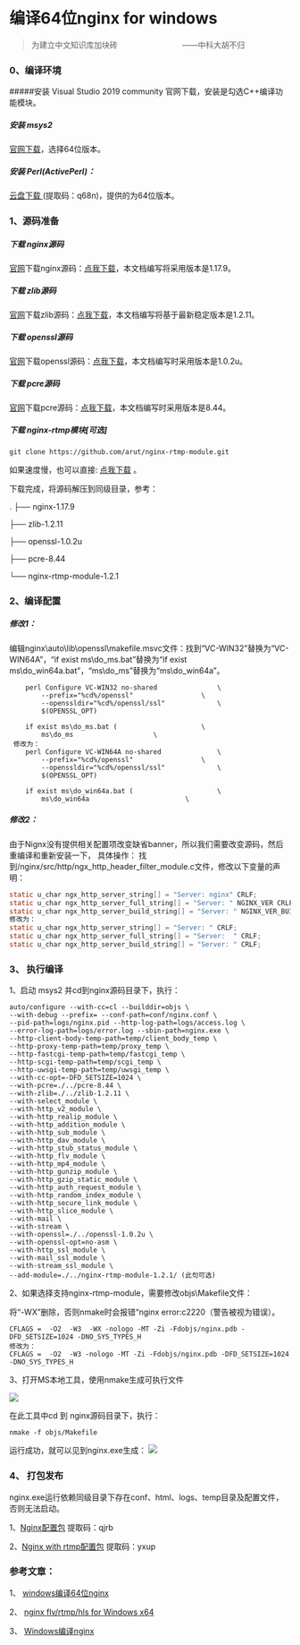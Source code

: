 # 编译64位nginx for windows

>为建立中文知识库加块砖
　　　　　　　　——中科大胡不归

### 0、编译环境
#####安装 Visual Studio 2019 community
官网下载，安装是勾选C++编译功能模块。

##### 安装 msys2
[官网下载](https://www.msys2.org/)，选择64位版本。

##### 安装 Perl(ActivePerl)：
[云盘下载 ](https://pan.baidu.com/s/1cdcPlt2tK9nuGFdcTQ9luQ) (提取码：q68n)，提供的为64位版本。

### 1、源码准备
##### 下载 nginx源码
[官网](http://nginx.org/en/download.html)下载nginx源码：[点我下载](http://hg.nginx.org/nginx/archive/5e8d52bca714.zip)，本文档编写将采用版本是1.17.9。

##### 下载 zlib源码
[官网](http://www.zlib.net/)下载zlib源码：[点我下载](http://www.zlib.net/zlib-1.2.11.tar.gz)，本文档编写将基于最新稳定版本是1.2.11。

##### 下载 openssl源码
[官网](https://www.openssl.org/source/)下载openssl源码：[点我下载](https://www.openssl.org/source/old/1.0.2/openssl-1.0.2u.tar.gz)，本文档编写时采用版本是1.0.2u。

##### 下载 pcre源码
[官网](http://www.pcre.org/)下载pcre源码：[点我下载](ftp://ftp.pcre.org/pub/pcre/pcre-8.44.zip)，本文档编写时采用版本是8.44。

##### 下载 nginx-rtmp模块[可选]
```shell
git clone https://github.com/arut/nginx-rtmp-module.git
```
如果速度慢，也可以直接: [点我下载](https://codeload.github.com/arut/nginx-rtmp-module/zip/v1.2.1) 。

下载完成，将源码解压到同级目录，参考：

.
├── nginx-1.17.9

├── zlib-1.2.11

├── openssl-1.0.2u

├── pcre-8.44

└── nginx-rtmp-module-1.2.1

### 2、编译配置

##### 修改1：
编辑nginx\auto\lib\openssl\makefile.msvc文件：找到“VC-WIN32”替换为“VC-WIN64A”，“if exist ms\do_ms.bat”替换为“if exist ms\do_win64a.bat”，“ms\do_ms”替换为“ms\do_win64a”。

```text
	perl Configure VC-WIN32 no-shared				\
		--prefix="%cd%/openssl" 				\
		--openssldir="%cd%/openssl/ssl" 			\
		$(OPENSSL_OPT)

	if exist ms\do_ms.bat (						\
		ms\do_ms					\
 修改为：
	perl Configure VC-WIN64A no-shared				\
		--prefix="%cd%/openssl" 				\
		--openssldir="%cd%/openssl/ssl" 			\
		$(OPENSSL_OPT)

	if exist ms\do_win64a.bat (						\
		ms\do_win64a						\
```

##### 修改2：
由于Nignx没有提供相关配置项改变缺省banner，所以我们需要改变源码，然后重编译和重新安装一下， 具体操作：
找到/nginx/src/http/ngx_http_header_filter_module.c文件，修改以下变量的声明：
```c
static u_char ngx_http_server_string[] = "Server: nginx" CRLF;
static u_char ngx_http_server_full_string[] = "Server: " NGINX_VER CRLF;
static u_char ngx_http_server_build_string[] = "Server: " NGINX_VER_BUILD CRLF;      
修改为：
static u_char ngx_http_server_string[] = "Server: " CRLF;
static u_char ngx_http_server_full_string[] = "Server:  " CRLF;
static u_char ngx_http_server_build_string[] = "Server: " CRLF;
```

### 3、 执行编译
1、启动 msys2 并cd到nginx源码目录下，执行：
```shell
auto/configure --with-cc=cl --builddir=objs \
--with-debug --prefix= --conf-path=conf/nginx.conf \
--pid-path=logs/nginx.pid --http-log-path=logs/access.log \
--error-log-path=logs/error.log --sbin-path=nginx.exe \
--http-client-body-temp-path=temp/client_body_temp \
--http-proxy-temp-path=temp/proxy_temp \
--http-fastcgi-temp-path=temp/fastcgi_temp \
--http-scgi-temp-path=temp/scgi_temp \
--http-uwsgi-temp-path=temp/uwsgi_temp \
--with-cc-opt=-DFD_SETSIZE=1024 \
--with-pcre=./../pcre-8.44 \
--with-zlib=./../zlib-1.2.11 \
--with-select_module \
--with-http_v2_module \
--with-http_realip_module \
--with-http_addition_module \
--with-http_sub_module \
--with-http_dav_module \
--with-http_stub_status_module \
--with-http_flv_module \
--with-http_mp4_module \
--with-http_gunzip_module \
--with-http_gzip_static_module \
--with-http_auth_request_module \
--with-http_random_index_module \
--with-http_secure_link_module \
--with-http_slice_module \
--with-mail \
--with-stream \
--with-openssl=./../openssl-1.0.2u \
--with-openssl-opt=no-asm \
--with-http_ssl_module \
--with-mail_ssl_module \
--with-stream_ssl_module \
--add-module=./../nginx-rtmp-module-1.2.1/ (此句可选)
```

2、如果选择支持nginx-rtmp-module，需要修改objs\Makefile文件：

将“-WX”删除，否则nmake时会报错“nginx error:c2220（警告被视为错误）。
```shell
CFLAGS =  -O2  -W3  -WX -nologo -MT -Zi -Fdobjs/nginx.pdb -DFD_SETSIZE=1024 -DNO_SYS_TYPES_H
修改为：
CFLAGS =  -O2  -W3 -nologo -MT -Zi -Fdobjs/nginx.pdb -DFD_SETSIZE=1024 -DNO_SYS_TYPES_H
```

3、打开MS本地工具，使用nmake生成可执行文件

![](https://upload-images.jianshu.io/upload_images/9258027-df10be27dfa305b8.png?imageMogr2/auto-orient/strip%7CimageView2/2/w/1240)

 在此工具中cd 到 nginx源码目录下，执行：
```shell
nmake -f objs/Makefile
```
运行成功，就可以见到nginx.exe生成：
![](https://upload-images.jianshu.io/upload_images/9258027-f3c9069a0fb68afd.png?imageMogr2/auto-orient/strip%7CimageView2/2/w/1240)

### 4、 打包发布
nginx.exe运行依赖同级目录下存在conf、html、logs、temp目录及配置文件，否则无法启动。

1、[Nginx配置包](https://pan.baidu.com/s/12K3PTZTDTi75fRAoY6ggPA) 提取码：qjrb

2、[Nginx with rtmp配置包](https://pan.baidu.com/s/1dEHrIaCmCbryz6noS6HP5w) 提取码：yxup

### 参考文章：
1、 [windows编译64位nginx](https://blog.csdn.net/u010505059/article/details/92661913)

2、 [nginx flv/rtmp/hls for Windows x64](https://www.jianshu.com/p/a429c87c1b04)

3、 [Windows编译nginx](https://www.cnblogs.com/iamyuxing/p/10883626.html)

